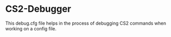 # CS2-Debugger
This debug.cfg file helps in the process of debugging CS2 commands when working on a config file.
